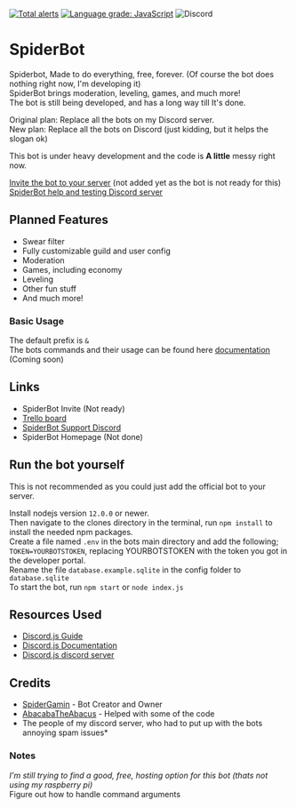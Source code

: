 [![Total alerts](https://img.shields.io/lgtm/alerts/g/SpiderBot-Code/SpiderBot-Code.svg?logo=lgtm&logoWidth=18)](https://lgtm.com/projects/g/SpiderBot-Code/SpiderBot-Code/alerts/)
[![Language grade: JavaScript](https://img.shields.io/lgtm/grade/javascript/g/SpiderBot-Code/SpiderBot-Code.svg?logo=lgtm&logoWidth=18)](https://lgtm.com/projects/g/SpiderBot-Code/SpiderBot-Code/context:javascript)
![Discord](https://img.shields.io/discord/728316562163105925?color=blue&label=Discord&logo=%7B%7Bl&logoColor=blue)
# SpiderBot
Spiderbot, Made to do everything, free, forever. (Of course the bot does nothing right now, I'm developing it)  
SpiderBot brings moderation, leveling, games, and much more!  
The bot is still being developed, and has a long way till It's done.

Original plan: Replace all the bots on my Discord server.  
New plan: Replace all the bots on Discord (just kidding, but it helps the slogan ok)

This bot is under heavy development and the code is **A little** messy right now.

[Invite the bot to your server]() (not added yet as the bot is not ready for this)  
[SpiderBot help and testing Discord server](https://discord.gg/6kFYJAP)

## Planned Features
- Swear filter
- Fully customizable guild and user config
- Moderation
- Games, including economy
- Leveling
- Other fun stuff
- And much more!

### Basic Usage
The default prefix is `&`  
The bots commands and their usage can be found here <a href="">documentation</a> (Coming soon)

## Links
- SpiderBot Invite (Not ready)
- [Trello board](https://trello.com/b/5VGBZZ64/spiderbot)
- [SpiderBot Support Discord](https://discord.gg/6kFYJAP)
- SpiderBot Homepage (Not done)


## Run the bot yourself
This is not recommended as you could just add the official bot to your server.  

Install nodejs version `12.0.0` or newer.  
Then navigate to the clones directory in the terminal, run `npm install` to install the needed npm packages.  
Create a file named `.env` in the bots main directory and add the following; `TOKEN=YOURBOTSTOKEN`, replacing YOURBOTSTOKEN with the token you got in the developer portal.  
Rename the file `database.example.sqlite` in the config folder to `database.sqlite`  
To start the bot, run `npm start` or `node index.js`

## Resources Used
- [Discord.js Guide](https://discordjs.guide/)  
- [Discord.js Documentation](https://discord.js.org/?source=post_page---------------------------#/docs/main/stable/general/welcome)  
- [Discord.js discord server](https://discord.gg/bRCvFy9)

## Credits
- [SpiderGamin](https://github.com/SpiderGamin) - Bot Creator and Owner  
- [AbacabaTheAbacus](https://github.com/AbacabaTheAbacus) - Helped with some of the code
- The people of my discord server, who had to put up with the bots annoying spam issues*


### Notes
_I'm still trying to find a good, free, hosting option for this bot (thats not using my raspberry pi)_  
Figure out how to handle command arguments
